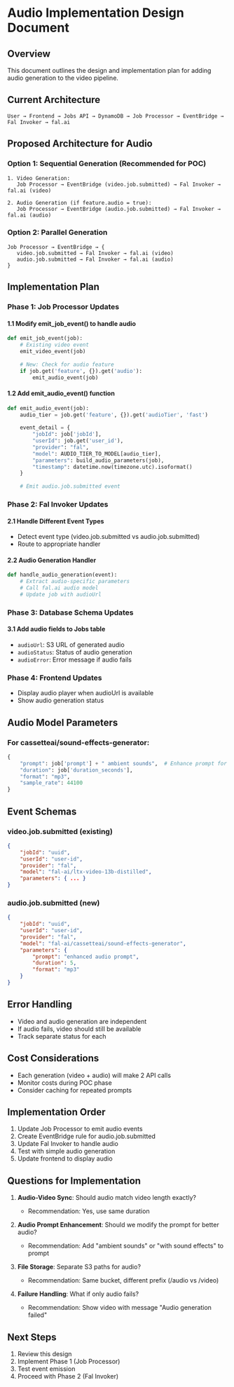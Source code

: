 # Audio Implementation Design Document

## Overview
This document outlines the design and implementation plan for adding audio generation to the video pipeline.

## Current Architecture
```
User → Frontend → Jobs API → DynamoDB → Job Processor → EventBridge → Fal Invoker → fal.ai
```

## Proposed Architecture for Audio

### Option 1: Sequential Generation (Recommended for POC)
```
1. Video Generation:
   Job Processor → EventBridge (video.job.submitted) → Fal Invoker → fal.ai (video)
   
2. Audio Generation (if feature.audio = true):
   Job Processor → EventBridge (audio.job.submitted) → Fal Invoker → fal.ai (audio)
```

### Option 2: Parallel Generation
```
Job Processor → EventBridge → {
   video.job.submitted → Fal Invoker → fal.ai (video)
   audio.job.submitted → Fal Invoker → fal.ai (audio)
}
```

## Implementation Plan

### Phase 1: Job Processor Updates

#### 1.1 Modify emit_job_event() to handle audio
```python
def emit_job_event(job):
    # Existing video event
    emit_video_event(job)
    
    # New: Check for audio feature
    if job.get('feature', {}).get('audio'):
        emit_audio_event(job)
```

#### 1.2 Add emit_audio_event() function
```python
def emit_audio_event(job):
    audio_tier = job.get('feature', {}).get('audioTier', 'fast')
    
    event_detail = {
        "jobId": job['jobId'],
        "userId": job.get('user_id'),
        "provider": "fal",
        "model": AUDIO_TIER_TO_MODEL[audio_tier],
        "parameters": build_audio_parameters(job),
        "timestamp": datetime.now(timezone.utc).isoformat()
    }
    
    # Emit audio.job.submitted event
```

### Phase 2: Fal Invoker Updates

#### 2.1 Handle Different Event Types
- Detect event type (video.job.submitted vs audio.job.submitted)
- Route to appropriate handler

#### 2.2 Audio Generation Handler
```python
def handle_audio_generation(event):
    # Extract audio-specific parameters
    # Call fal.ai audio model
    # Update job with audioUrl
```

### Phase 3: Database Schema Updates

#### 3.1 Add audio fields to Jobs table
- `audioUrl`: S3 URL of generated audio
- `audioStatus`: Status of audio generation
- `audioError`: Error message if audio fails

### Phase 4: Frontend Updates
- Display audio player when audioUrl is available
- Show audio generation status

## Audio Model Parameters

### For cassetteai/sound-effects-generator:
```python
{
    "prompt": job['prompt'] + " ambient sounds",  # Enhance prompt for audio
    "duration": job['duration_seconds'],
    "format": "mp3",
    "sample_rate": 44100
}
```

## Event Schemas

### video.job.submitted (existing)
```json
{
    "jobId": "uuid",
    "userId": "user-id",
    "provider": "fal",
    "model": "fal-ai/ltx-video-13b-distilled",
    "parameters": { ... }
}
```

### audio.job.submitted (new)
```json
{
    "jobId": "uuid",
    "userId": "user-id", 
    "provider": "fal",
    "model": "fal-ai/cassetteai/sound-effects-generator",
    "parameters": {
        "prompt": "enhanced audio prompt",
        "duration": 5,
        "format": "mp3"
    }
}
```

## Error Handling
- Video and audio generation are independent
- If audio fails, video should still be available
- Track separate status for each

## Cost Considerations
- Each generation (video + audio) will make 2 API calls
- Monitor costs during POC phase
- Consider caching for repeated prompts

## Implementation Order
1. Update Job Processor to emit audio events
2. Create EventBridge rule for audio.job.submitted
3. Update Fal Invoker to handle audio
4. Test with simple audio generation
5. Update frontend to display audio

## Questions for Implementation

1. **Audio-Video Sync**: Should audio match video length exactly?
   - Recommendation: Yes, use same duration

2. **Audio Prompt Enhancement**: Should we modify the prompt for better audio?
   - Recommendation: Add "ambient sounds" or "with sound effects" to prompt

3. **File Storage**: Separate S3 paths for audio?
   - Recommendation: Same bucket, different prefix (/audio vs /video)

4. **Failure Handling**: What if only audio fails?
   - Recommendation: Show video with message "Audio generation failed"

## Next Steps
1. Review this design
2. Implement Phase 1 (Job Processor)
3. Test event emission
4. Proceed with Phase 2 (Fal Invoker)